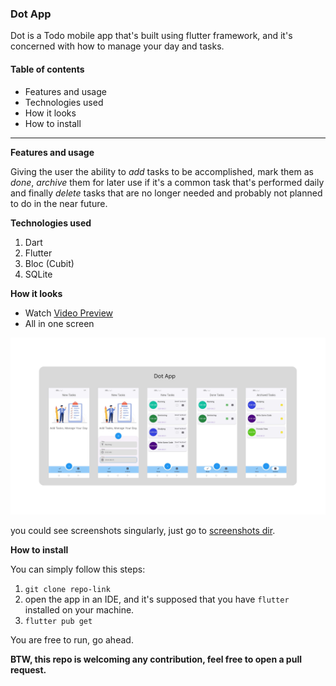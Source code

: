 ### Dot App

Dot is a Todo mobile app that's built using flutter framework, and it's concerned with how to manage your day and tasks.

#### Table of contents

- Features and usage
- Technologies used
- How it looks
- How to install

_____________________________________________________________________________________________

**Features and usage**

Giving the user the ability to *add* tasks to be accomplished, mark them as *done*, *archive* them for later use if it's a common task that's performed daily and finally *delete* tasks that are no longer needed and probably not planned to do in the near future.

**Technologies used**
1. Dart
2. Flutter
3. Bloc (Cubit)
4. SQLite

**How it looks**

- Watch [Video Preview](https://www.youtube.com/watch?v=jVj20aQWsqA)
- All in one screen

 ![all-in-one.png](screenshots%2Fall-in-one.png)

you could see screenshots singularly, just go to [screenshots dir](screenshots).

**How to install**

You can simply follow this steps:

1. `git clone repo-link`
2. open the app in an IDE, and it's supposed that you have `flutter` installed on your machine.
3. `flutter pub get`

You are free to run, go ahead.

**BTW, this repo is welcoming any contribution, feel free to open a pull request.**


